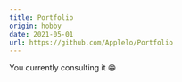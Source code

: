 ```yaml
---
title: Portfolio
origin: hobby
date: 2021-05-01
url: https://github.com/Applelo/Portfolio
---
```


You currently consulting it 😁

<!--more-->
